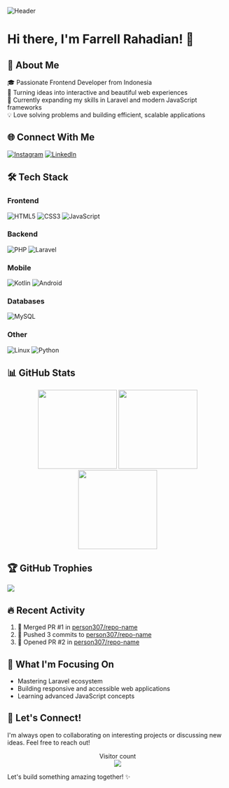 ![Header](./github-header-banner.png)

# Hi there, I'm Farrell Rahadian! 👋

## 💫 About Me
🎓 Passionate Frontend Developer from Indonesia  
🚀 Turning ideas into interactive and beautiful web experiences  
🌱 Currently expanding my skills in Laravel and modern JavaScript frameworks  
💡 Love solving problems and building efficient, scalable applications  

## 🌐 Connect With Me
[![Instagram](https://img.shields.io/badge/Instagram-E4405F?style=for-the-badge&logo=instagram&logoColor=white)](https://instagram.com/_0reoo._)
[![LinkedIn](https://img.shields.io/badge/LinkedIn-0077B5?style=for-the-badge&logo=linkedin&logoColor=white)](https://linkedin.com/in/FarrellRahadian)

## 🛠 Tech Stack
### Frontend
![HTML5](https://img.shields.io/badge/html5-%23E34F26.svg?style=for-the-badge&logo=html5&logoColor=white)
![CSS3](https://img.shields.io/badge/css3-%231572B6.svg?style=for-the-badge&logo=css3&logoColor=white)
![JavaScript](https://img.shields.io/badge/javascript-%23323330.svg?style=for-the-badge&logo=javascript&logoColor=%23F7DF1E)

### Backend
![PHP](https://img.shields.io/badge/php-%23777BB4.svg?style=for-the-badge&logo=php&logoColor=white)
![Laravel](https://img.shields.io/badge/laravel-%23FF2D20.svg?style=for-the-badge&logo=laravel&logoColor=white)

### Mobile
![Kotlin](https://img.shields.io/badge/kotlin-%237F52FF.svg?style=for-the-badge&logo=kotlin&logoColor=white)
![Android](https://img.shields.io/badge/Android-3DDC84?style=for-the-badge&logo=android&logoColor=white)

### Databases
![MySQL](https://img.shields.io/badge/mysql-%2300f.svg?style=for-the-badge&logo=mysql&logoColor=white)

### Other
![Linux](https://img.shields.io/badge/Linux-FCC624?style=for-the-badge&logo=linux&logoColor=black)
![Python](https://img.shields.io/badge/python-3670A0?style=for-the-badge&logo=python&logoColor=ffdd54)

## 📊 GitHub Stats
<div align="center">
  <img height="180em" src="https://github-readme-stats.vercel.app/api?username=person307&show_icons=true&theme=radical&include_all_commits=true&count_private=true"/>
  <img height="180em" src="https://github-readme-stats.vercel.app/api/top-langs/?username=person307&layout=compact&langs_count=7&theme=radical"/>
  <img height="180em" src="https://github-readme-streak-stats.herokuapp.com/?user=person307&theme=radical"/>
</div>

## 🏆 GitHub Trophies
![](https://github-profile-trophy.vercel.app/?username=person307&theme=radical&no-frame=false&no-bg=true&margin-w=4)

## 🔥 Recent Activity
<!--START_SECTION:activity-->
1. 🎉 Merged PR #1 in [person307/repo-name](https://github.com/person307/repo-name)
2. 🚀 Pushed 3 commits to [person307/repo-name](https://github.com/person307/repo-name)
3. 💪 Opened PR #2 in [person307/repo-name](https://github.com/person307/repo-name/pull/2)
<!--END_SECTION:activity-->

## 🎯 What I'm Focusing On
- Mastering Laravel ecosystem
- Building responsive and accessible web applications
- Learning advanced JavaScript concepts

## 💬 Let's Connect!
I'm always open to collaborating on interesting projects or discussing new ideas. Feel free to reach out!

<p align="center"> 
  Visitor count<br>
  <img src="https://profile-counter.glitch.me/person307/count.svg" />
</p>

Let's build something amazing together! ✨
